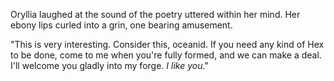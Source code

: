 Oryllia laughed at the sound of the poetry uttered within her mind. Her ebony lips curled into a grin, one bearing amusement.

"This is very interesting. Consider this, oceanid. If you need any kind of Hex to be done, come to me when you're fully formed, and we can make a deal. I'll welcome you gladly into my forge. *I like you*."